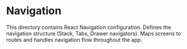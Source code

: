 # Navigation

This directory contains React Navigation configuration.
Defines the navigation structure (Stack, Tabs, Drawer navigators).
Maps screens to routes and handles navigation flow throughout the app.

